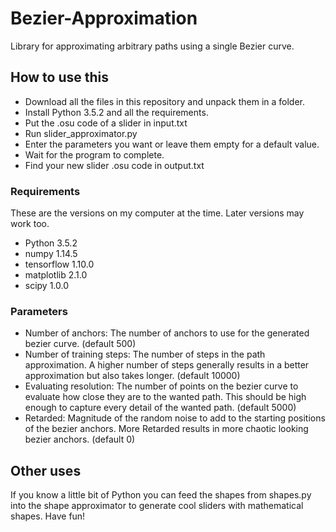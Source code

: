 # Bezier-Approximation
Library for approximating arbitrary paths using a single Bezier curve.

## How to use this
- Download all the files in this repository and unpack them in a folder.
- Install Python 3.5.2 and all the requirements.
- Put the .osu code of a slider in input.txt
- Run slider_approximator.py
- Enter the parameters you want or leave them empty for a default value.
- Wait for the program to complete.
- Find your new slider .osu code in output.txt

### Requirements
These are the versions on my computer at the time. Later versions may work too.
- Python 3.5.2
- numpy 1.14.5
- tensorflow 1.10.0
- matplotlib 2.1.0
- scipy 1.0.0

### Parameters
- Number of anchors: The number of anchors to use for the generated bezier curve. (default 500)
- Number of training steps: The number of steps in the path approximation. A higher number of steps generally results in a better approximation but also takes longer. (default 10000)
- Evaluating resolution: The number of points on the bezier curve to evaluate how close they are to the wanted path. This should be high enough to capture every detail of the wanted path. (default 5000)
- Retarded: Magnitude of the random noise to add to the starting positions of the bezier anchors. More Retarded results in more chaotic looking bezier anchors. (default 0)

## Other uses
If you know a little bit of Python you can feed the shapes from shapes.py into the shape approximator to generate cool sliders with mathematical shapes. Have fun!
